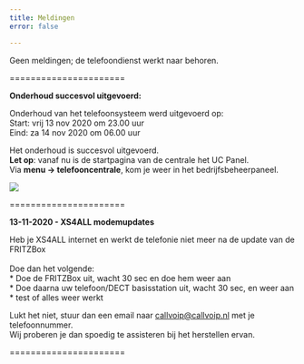 ```yaml
---
title: Meldingen
error: false

---
```

Geen meldingen; de telefoondienst werkt naar behoren.<br>

======================

<b>Onderhoud succesvol uitgevoerd: </b>

Onderhoud van het telefoonsysteem werd uitgevoerd op:  
Start: vrij 13 nov 2020 om 23.00 uur  
Eind: za 14 nov 2020 om 06.00 uur

Het onderhoud is succesvol uitgevoerd.  
**Let op**: vanaf nu is de startpagina van de centrale het UC Panel.  
Via **menu -> telefooncentrale**, kom je weer in het bedrijfsbeheerpaneel.

<img src="https://res.cloudinary.com/callvoip/image/upload/v1605516064/panelswitch_ylly7n.png">

======================

<b>13-11-2020 - XS4ALL modemupdates </b>

Heb je XS4ALL internet en werkt de telefonie niet meer na de update van de FRITZBox<br>  
Doe dan het volgende:  
\* Doe de FRITZBox uit, wacht 30 sec en doe hem weer aan  
\* Doe daarna uw telefoon/DECT basisstation uit, wacht 30 sec, en weer aan  
\* test of alles weer werkt

Lukt het niet, stuur dan een email naar callvoip@callvoip.nl met je telefoonnummer.  
Wij proberen je dan spoedig te assisteren bij het herstellen ervan.

======================
